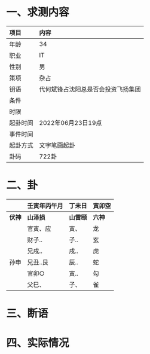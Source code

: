 # 一、求测内容
|项目|内容|
|:-|:-|
|年龄|34|
|职业|IT|
|性别|男|
|策项|杂占|
|钥语|代何斌锋占沈阳总是否会投资飞扬集团|
|条件||
|时限||
|起卦时间|2022年06月23日19点|
|事件时间||
|起卦方式|文字笔画起卦|
|卦码|722卦|

# 二、卦
||壬寅年丙午月|丁未日|寅卯空|
|:-|:-|:-|:-|
|**伏神**|**山泽损**|**山雷颐**|**六神**|
||官寅、应|寅、|龙|
||财子..|子..|玄|
||兄戌..|戌..|虎|
|孙申|兄丑..艮|辰..|蛇|
||官卯○|寅..|勾|
||父巳、|子、|雀|


# 三、断语

# 四、实际情况